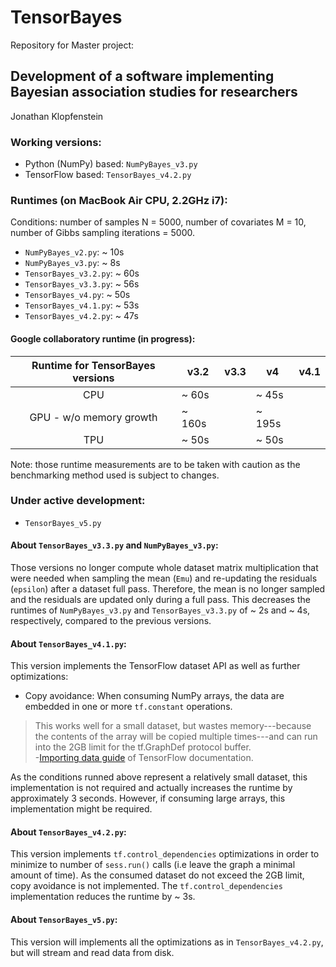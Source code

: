 # TensorBayes
Repository for Master project:

## Development of a software implementing Bayesian association studies for researchers    
Jonathan Klopfenstein

### Working versions:

- Python (NumPy) based: `NumPyBayes_v3.py`
- TensorFlow based: `TensorBayes_v4.2.py`

### Runtimes (on MacBook Air CPU, 2.2GHz i7):

Conditions: number of samples N = 5000, number of covariates M = 10, number of Gibbs sampling iterations = 5000.

- `NumPyBayes_v2.py`: ~ 10s
- `NumPyBayes_v3.py`: ~ 8s
- `TensorBayes_v3.2.py`: ~ 60s
- `TensorBayes_v3.3.py`: ~ 56s
- `TensorBayes_v4.py`: ~ 50s
- `TensorBayes_v4.1.py`: ~ 53s
- `TensorBayes_v4.2.py`: ~ 47s

#### Google collaboratory runtime (in progress):
| Runtime for TensorBayes versions 	| v3.2   	| v3.3 	| v4     	| v4.1 	|
|:-----------------------------------------------------------------:	|--------	|------	|--------	|------	|
| CPU                                                               	| ~ 60s  	|      	| ~ 45s  	|      	|
| GPU - w/o memory growth                                           	| ~ 160s 	|      	| ~ 195s 	|      	|
| TPU                                                               	| ~ 50s  	|      	| ~ 50s  	|      	|

Note: those runtime measurements are to be taken with caution as the benchmarking method used is subject to changes.

### Under active development:

- `TensorBayes_v5.py`

#### About `TensorBayes_v3.3.py` and `NumPyBayes_v3.py`:
Those versions no longer compute whole dataset matrix multiplication that were needed when sampling the mean (`Emu`) and re-updating the residuals (`epsilon`) after a dataset full pass. Therefore, the mean is no longer sampled and the residuals are updated only during a full pass. This decreases the runtimes of `NumPyBayes_v3.py` and `TensorBayes_v3.3.py` of ~ 2s and ~ 4s, respectively, compared to the previous versions.
  
#### About `TensorBayes_v4.1.py`:    

This version implements the TensorFlow dataset API as well as further optimizations:
- Copy avoidance: When consuming NumPy arrays, the data are embedded in one or more `tf.constant` operations. 
> This works well for a small dataset, but wastes memory---because the contents of the array will be copied multiple times---and can run into the 2GB limit for the tf.GraphDef protocol buffer.    
>  -[Importing data guide](https://www.tensorflow.org/guide/datasets#consuming_numpy_arrays) of TensorFlow documentation.

As the conditions runned above represent a relatively small dataset, this implementation is not required and actually increases the runtime by approximately 3 seconds. However, if consuming large arrays, this implementation might be required.

#### About `TensorBayes_v4.2.py`:    

This version implements `tf.control_dependencies` optimizations in order to minimize to number of `sess.run()` calls (i.e leave the graph a minimal amount of time). As the consumed dataset do not exceed the 2GB limit, copy avoidance is not implemented. The `tf.control_dependencies` implementation reduces the runtime by ~ 3s.

#### About `TensorBayes_v5.py`:   
This version will implements all the optimizations as in `TensorBayes_v4.2.py`, but will stream and read data from disk.
